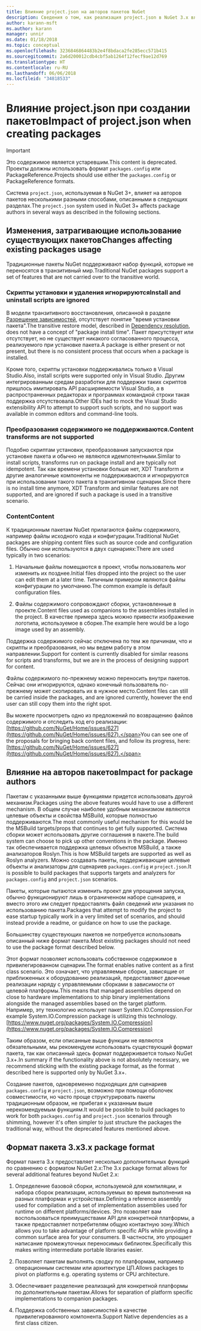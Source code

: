 ```yaml
---
title: Влияние project.json на авторов пакетов NuGet
description: Сведения о том, как реализация project.json в NuGet 3.x влияет на авторов пакетов, например неподдерживаемые функции, содержимое и формат пакетов.
author: karann-msft
ms.author: karann
manager: unnir
ms.date: 01/18/2018
ms.topic: conceptual
ms.openlocfilehash: 3236846864483b2e4f8bdaca2fe285ecc571b415
ms.sourcegitcommit: 2a6d200012cdb4cbf5ab1264f12fecf9ae12d769
ms.translationtype: HT
ms.contentlocale: ru-RU
ms.lasthandoff: 06/06/2018
ms.locfileid: "34818533"
---
```

# <a name="impact-of-projectjson-when-creating-packages"></a><span data-ttu-id="33319-103">Влияние project.json при создании пакетов</span><span class="sxs-lookup"><span data-stu-id="33319-103">Impact of project.json when creating packages</span></span>

> [!Important]
> <span data-ttu-id="33319-104">Это содержимое является устаревшим.</span><span class="sxs-lookup"><span data-stu-id="33319-104">This content is deprecated.</span></span> <span data-ttu-id="33319-105">Проекты должны использовать формат `packages.config` или PackageReference.</span><span class="sxs-lookup"><span data-stu-id="33319-105">Projects should use either the `packages.config` or PackageReference formats.</span></span>

<span data-ttu-id="33319-106">Система `project.json`, используемая в NuGet 3+, влияет на авторов пакетов несколькими разными способами, описанными в следующих разделах.</span><span class="sxs-lookup"><span data-stu-id="33319-106">The `project.json` system used in NuGet 3+ affects package authors in several ways as described in the following sections.</span></span>

## <a name="changes-affecting-existing-packages-usage"></a><span data-ttu-id="33319-107">Изменения, затрагивающие использование существующих пакетов</span><span class="sxs-lookup"><span data-stu-id="33319-107">Changes affecting existing packages usage</span></span>

<span data-ttu-id="33319-108">Традиционные пакеты NuGet поддерживают набор функций, которые не переносятся в транзитивный мир.</span><span class="sxs-lookup"><span data-stu-id="33319-108">Traditional NuGet packages support a set of features that are not carried over to the transitive world.</span></span>

### <a name="install-and-uninstall-scripts-are-ignored"></a><span data-ttu-id="33319-109">Скрипты установки и удаления игнорируются</span><span class="sxs-lookup"><span data-stu-id="33319-109">Install and uninstall scripts are ignored</span></span>

<span data-ttu-id="33319-110">В модели транзитивного восстановления, описанной в разделе [Разрешение зависимостей](../consume-packages/dependency-resolution.md#dependency-resolution-with-packagereference), отсутствует понятие "время установки пакета".</span><span class="sxs-lookup"><span data-stu-id="33319-110">The transitive restore model, described in [Dependency resolution](../consume-packages/dependency-resolution.md#dependency-resolution-with-packagereference), does not have a concept of "package install time".</span></span> <span data-ttu-id="33319-111">Пакет присутствует или отсутствует, но не существует никакого согласованного процесса, реализуемого при установке пакета.</span><span class="sxs-lookup"><span data-stu-id="33319-111">A package is either present or not present, but there is no consistent process that occurs when a package is installed.</span></span>

<span data-ttu-id="33319-112">Кроме того, скрипты установки поддерживались только в Visual Studio.</span><span class="sxs-lookup"><span data-stu-id="33319-112">Also, install scripts were supported only in Visual Studio.</span></span> <span data-ttu-id="33319-113">Другим интегрированным средам разработки для поддержки таких скриптов пришлось имитировать API расширяемости Visual Studio, а в распространенных редакторах и программах командной строки такая поддержка отсутствовала.</span><span class="sxs-lookup"><span data-stu-id="33319-113">Other IDEs had to mock the Visual Studio extensibility API to attempt to support such scripts, and no support was available in common editors and command-line tools.</span></span>

### <a name="content-transforms-are-not-supported"></a><span data-ttu-id="33319-114">Преобразования содержимого не поддерживаются.</span><span class="sxs-lookup"><span data-stu-id="33319-114">Content transforms are not supported</span></span>

<span data-ttu-id="33319-115">Подобно скриптам установки, преобразования запускаются при установке пакета и обычно не являются идемпотентными.</span><span class="sxs-lookup"><span data-stu-id="33319-115">Similar to install scripts, transforms run on package install and are typically not idempotent.</span></span> <span data-ttu-id="33319-116">Так как времени установки больше нет, XDT Transform и другие аналогичные компоненты не поддерживаются и игнорируются при использовании такого пакета в транзитивном сценарии.</span><span class="sxs-lookup"><span data-stu-id="33319-116">Since there is no install time anymore, XDT Transform and similar features are not supported, and are ignored if such a package is used in a transitive scenario.</span></span>

### <a name="content"></a><span data-ttu-id="33319-117">Content</span><span class="sxs-lookup"><span data-stu-id="33319-117">Content</span></span>

<span data-ttu-id="33319-118">К традиционным пакетам NuGet прилагаются файлы содержимого, например файлы исходного кода и конфигурации.</span><span class="sxs-lookup"><span data-stu-id="33319-118">Traditional NuGet packages are shipping content files such as source code and configuration files.</span></span> <span data-ttu-id="33319-119">Обычно они используются в двух сценариях:</span><span class="sxs-lookup"><span data-stu-id="33319-119">There are used typically in two scenarios:</span></span>

1. <span data-ttu-id="33319-120">Начальные файлы помещаются в проект, чтобы пользователь мог изменить их позднее.</span><span class="sxs-lookup"><span data-stu-id="33319-120">Initial files dropped into the project so the user can edit them at a later time.</span></span> <span data-ttu-id="33319-121">Типичным примером являются файлы конфигурации по умолчанию.</span><span class="sxs-lookup"><span data-stu-id="33319-121">The common example is default configuration files.</span></span>

1. <span data-ttu-id="33319-122">Файлы содержимого сопровождают сборки, установленные в проекте.</span><span class="sxs-lookup"><span data-stu-id="33319-122">Content files used as companions to the assemblies installed in the project.</span></span> <span data-ttu-id="33319-123">В качестве примера здесь можно привести изображение логотипа, используемое в сборке.</span><span class="sxs-lookup"><span data-stu-id="33319-123">The example here would be a logo image used by an assembly.</span></span>

<span data-ttu-id="33319-124">Поддержка содержимого сейчас отключена по тем же причинам, что и скрипты и преобразования, но мы ведем работу в этом направлении.</span><span class="sxs-lookup"><span data-stu-id="33319-124">Support for content is currently disabled for similar reasons for scripts and transforms, but we are in the process of designing support for content.</span></span>

<span data-ttu-id="33319-125">Файлы содержимого по-прежнему можно переносить внутри пакетов. Сейчас они игнорируются, однако конечный пользователь по-прежнему может скопировать их в нужное место.</span><span class="sxs-lookup"><span data-stu-id="33319-125">Content files can still be carried inside the packages, and are ignored currently, however the end user can still copy them into the right spot.</span></span>

<span data-ttu-id="33319-126">Вы можете просмотреть одно из предложений по возвращению файлов содержимого и отследить ход его реализации: [https://github.com/NuGet/Home/issues/627](https://github.com/NuGet/Home/issues/627).</span><span class="sxs-lookup"><span data-stu-id="33319-126">You can see one of the proposals for bringing back content files, and follow its progress, here: [https://github.com/NuGet/Home/issues/627](https://github.com/NuGet/Home/issues/627).</span></span>

## <a name="impact-for-package-authors"></a><span data-ttu-id="33319-127">Влияние на авторов пакетов</span><span class="sxs-lookup"><span data-stu-id="33319-127">Impact for package authors</span></span>

<span data-ttu-id="33319-128">Пакетам с указанными выше функциями придется использовать другой механизм.</span><span class="sxs-lookup"><span data-stu-id="33319-128">Packages using the above features would have to use a different mechanism.</span></span> <span data-ttu-id="33319-129">В общем случае наиболее удобным механизмом являются целевые объекты и свойства MSBuild, которые полностью поддерживаются.</span><span class="sxs-lookup"><span data-stu-id="33319-129">The most commonly useful mechanism for this would be the MSBuild targets/props that continues to get fully supported.</span></span> <span data-ttu-id="33319-130">Система сборки может использовать другие соглашения в пакете.</span><span class="sxs-lookup"><span data-stu-id="33319-130">The build system can choose to pick up other conventions in the package.</span></span> <span data-ttu-id="33319-131">Именно так обеспечивается поддержка целевых объектов MSBuild, а также анализаторов Roslyn.</span><span class="sxs-lookup"><span data-stu-id="33319-131">This is how MSBuild targets are supported as well as Roslyn analyzers.</span></span> <span data-ttu-id="33319-132">Можно создавать пакеты, поддерживающие целевые объекты и анализаторы для сценариев `packages.config` и `project.json`.</span><span class="sxs-lookup"><span data-stu-id="33319-132">It is possible to build packages that supports targets and analyzers for `packages.config` and `project.json` scenarios.</span></span>

<span data-ttu-id="33319-133">Пакеты, которые пытаются изменить проект для упрощения запуска, обычно функционируют лишь в ограниченном наборе сценариев, и вместо этого им следует предоставлять файл сведений или указания по использованию пакета.</span><span class="sxs-lookup"><span data-stu-id="33319-133">Packages that attempt to modify the project to ease startup typically work in a very limited set of scenarios, and should instead provide a readme, or guidance on how to use the package.</span></span>

<span data-ttu-id="33319-134">Большинству существующих пакетов не потребуется использовать описанный ниже формат пакета.</span><span class="sxs-lookup"><span data-stu-id="33319-134">Most existing packages should not need to use the package format described below.</span></span>

<span data-ttu-id="33319-135">Этот формат позволяет использовать собственное содержимое в привилегированном сценарии.</span><span class="sxs-lookup"><span data-stu-id="33319-135">The format enables native content as a first class scenario.</span></span> <span data-ttu-id="33319-136">Это означает, что управляемые сборки, зависящие от приближенных к оборудованию реализаций, предоставляют двоичные реализации наряду с управляемыми сборками в зависимости от целевой платформы.</span><span class="sxs-lookup"><span data-stu-id="33319-136">This means that managed assemblies depend on close to hardware implementations to ship binary implementations alongside the managed assemblies based on the target platform.</span></span> <span data-ttu-id="33319-137">Например, эту технологию использует пакет System.IO.Compression.</span><span class="sxs-lookup"><span data-stu-id="33319-137">For example System.IO.Compression package is utilizing this technology.</span></span> [https://www.nuget.org/packages/System.IO.Compression](https://www.nuget.org/packages/System.IO.Compression)

<span data-ttu-id="33319-138">Таким образом, если описанные выше функции не являются обязательными, мы рекомендуем использовать существующий формат пакета, так как описанный здесь формат поддерживается только NuGet 3.x+.</span><span class="sxs-lookup"><span data-stu-id="33319-138">In summary if the functionality above is not absolutely necessary, we recommend sticking with the existing package format, as the format described here is supported only by NuGet 3.x+.</span></span>

<span data-ttu-id="33319-139">Создание пакетов, одновременно подходящих для сценариев `packages.config` и `project.json`, возможно при помощи оболочек совместимости, но часто проще структурировать пакеты традиционным образом, не прибегая к указанным выше нерекомендуемым функциям.</span><span class="sxs-lookup"><span data-stu-id="33319-139">It would be possible to build packages to work for both `packages.config` and `project.json` scenarios through shimming, however it's often simpler to just structure the packages the traditional way, without the deprecated features mentioned above.</span></span>

## <a name="3x-package-format"></a><span data-ttu-id="33319-140">Формат пакета 3.x</span><span class="sxs-lookup"><span data-stu-id="33319-140">3.x package format</span></span>

<span data-ttu-id="33319-141">Формат пакета 3.x предоставляет несколько дополнительных функций по сравнению с форматом NuGet 2.x:</span><span class="sxs-lookup"><span data-stu-id="33319-141">The 3.x package format allows for several additional features beyond NuGet 2.x:</span></span>

1. <span data-ttu-id="33319-142">Определение базовой сборки, используемой для компиляции, и набора сборок реализации, используемых во время выполнения на разных платформах и устройствах.</span><span class="sxs-lookup"><span data-stu-id="33319-142">Defining a reference assembly used for compilation and a set of implementation assemblies used for runtime on different platforms/devices.</span></span> <span data-ttu-id="33319-143">Это позволяет вам воспользоваться преимуществами API для конкретной платформы, а также предоставляет потребителям общую контактную зону.</span><span class="sxs-lookup"><span data-stu-id="33319-143">Which allows you to take advantage of platform specific APIs while providing a common surface area for your consumers.</span></span> <span data-ttu-id="33319-144">В частности, это упрощает написание промежуточных переносимых библиотек.</span><span class="sxs-lookup"><span data-stu-id="33319-144">Specifically this makes writing intermediate portable libraries easier.</span></span>

1. <span data-ttu-id="33319-145">Позволяет пакетам выполнять сводку по платформам, например операционным системам или архитектуре ЦП.</span><span class="sxs-lookup"><span data-stu-id="33319-145">Allows packages to pivot on platforms e.g. operating systems or CPU architecture.</span></span>

1. <span data-ttu-id="33319-146">Обеспечивает разделение реализаций для конкретной платформы по дополнительным пакетам.</span><span class="sxs-lookup"><span data-stu-id="33319-146">Allows for separation of platform specific implementations to companion packages.</span></span>

1. <span data-ttu-id="33319-147">Поддержка собственных зависимостей в качестве привилегированного компонента.</span><span class="sxs-lookup"><span data-stu-id="33319-147">Support Native dependencies as a first class citizen.</span></span>
